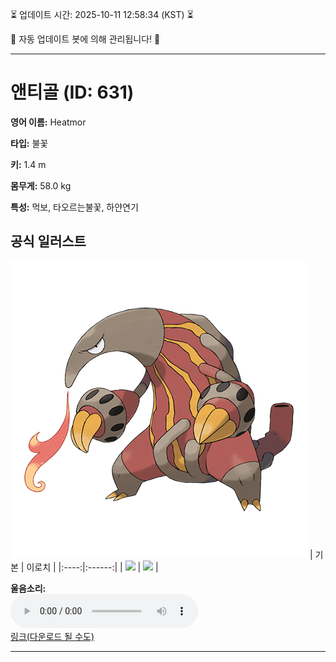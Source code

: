 
⏳ 업데이트 시간: 2025-10-11 12:58:34 (KST) ⏳

🤖 자동 업데이트 봇에 의해 관리됩니다! 🤖

---

# 앤티골 (ID: 631)
**영어 이름:** Heatmor

**타입:** 불꽃

**키:** 1.4 m

**몸무게:** 58.0 kg

**특성:** 먹보, 타오르는불꽃, 하얀연기

## 공식 일러스트
![](https://raw.githubusercontent.com/PokeAPI/sprites/master/sprites/pokemon/other/official-artwork/631.png)
| 기본 | 이로치 |
|:----:|:------:|
| <img src="http://play.pokemonshowdown.com/sprites/ani/heatmor.gif" width="200"> | <img src="http://play.pokemonshowdown.com/sprites/ani-shiny/heatmor.gif" width="200"> |

**울음소리:**<br><audio controls src="https://raw.githubusercontent.com/PokeAPI/cries/main/cries/pokemon/latest/631.ogg"></audio><br> [링크(다운로드 될 수도)](https://raw.githubusercontent.com/PokeAPI/cries/main/cries/pokemon/latest/631.ogg)


---
